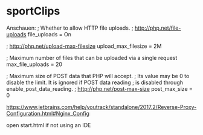 # sportClips

Anschauen:
; Whether to allow HTTP file uploads.
; http://php.net/file-uploads
file_uploads = On

; http://php.net/upload-max-filesize
upload_max_filesize = 2M

; Maximum number of files that can be uploaded via a single request
max_file_uploads = 20


; Maximum size of POST data that PHP will accept.
; Its value may be 0 to disable the limit. It is ignored if POST data reading
; is disabled through enable_post_data_reading.
; http://php.net/post-max-size
post_max_size = 0


https://www.jetbrains.com/help/youtrack/standalone/2017.2/Reverse-Proxy-Configuration.html#Nginx_Config



open start.html if not using an IDE